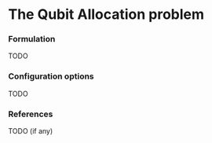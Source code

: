# The Qubit Allocation problem

### Formulation

TODO

### Configuration options

TODO

### References

TODO (if any)
